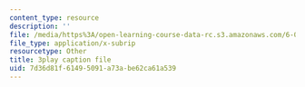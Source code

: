 ```yaml
---
content_type: resource
description: ''
file: /media/https%3A/open-learning-course-data-rc.s3.amazonaws.com/6-004-computation-structures-spring-2017/7d36d81f61495091a73abe62ca61a539_dLeI7A7VezQ.vtt
file_type: application/x-subrip
resourcetype: Other
title: 3play caption file
uid: 7d36d81f-6149-5091-a73a-be62ca61a539
---
```

